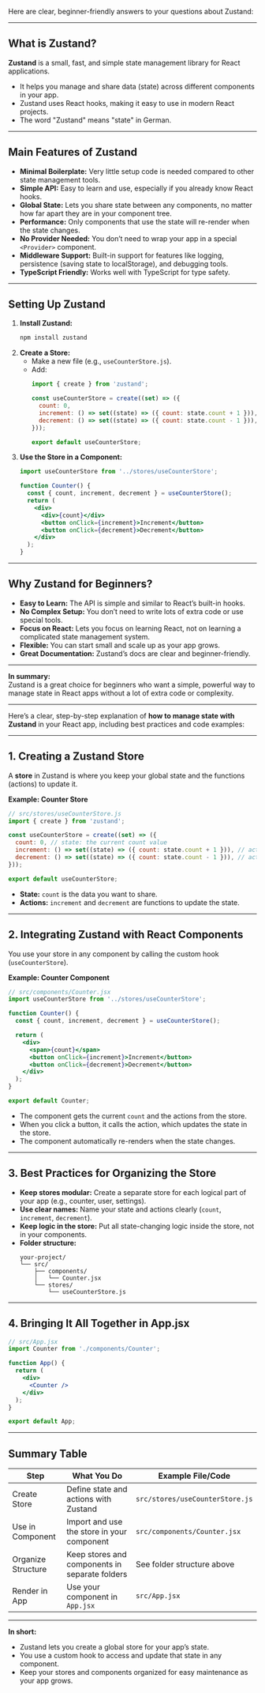 Here are clear, beginner-friendly answers to your questions about Zustand:

---

## **What is Zustand?**

**Zustand** is a small, fast, and simple state management library for React applications.  
- It helps you manage and share data (state) across different components in your app.
- Zustand uses React hooks, making it easy to use in modern React projects.
- The word "Zustand" means "state" in German.

---

## **Main Features of Zustand**

- **Minimal Boilerplate:** Very little setup code is needed compared to other state management tools.
- **Simple API:** Easy to learn and use, especially if you already know React hooks.
- **Global State:** Lets you share state between any components, no matter how far apart they are in your component tree.
- **Performance:** Only components that use the state will re-render when the state changes.
- **No Provider Needed:** You don’t need to wrap your app in a special `<Provider>` component.
- **Middleware Support:** Built-in support for features like logging, persistence (saving state to localStorage), and debugging tools.
- **TypeScript Friendly:** Works well with TypeScript for type safety.

---

## **Setting Up Zustand**

1. **Install Zustand:**
   ```bash
   npm install zustand
   ```
2. **Create a Store:**
   - Make a new file (e.g., `useCounterStore.js`).
   - Add:
     ```js
     import { create } from 'zustand';

     const useCounterStore = create((set) => ({
       count: 0,
       increment: () => set((state) => ({ count: state.count + 1 })),
       decrement: () => set((state) => ({ count: state.count - 1 })),
     }));

     export default useCounterStore;
     ```
3. **Use the Store in a Component:**
   ```jsx
   import useCounterStore from '../stores/useCounterStore';

   function Counter() {
     const { count, increment, decrement } = useCounterStore();
     return (
       <div>
         <div>{count}</div>
         <button onClick={increment}>Increment</button>
         <button onClick={decrement}>Decrement</button>
       </div>
     );
   }
   ```

---

## **Why Zustand for Beginners?**

- **Easy to Learn:** The API is simple and similar to React’s built-in hooks.
- **No Complex Setup:** You don’t need to write lots of extra code or use special tools.
- **Focus on React:** Lets you focus on learning React, not on learning a complicated state management system.
- **Flexible:** You can start small and scale up as your app grows.
- **Great Documentation:** Zustand’s docs are clear and beginner-friendly.

---

**In summary:**  
Zustand is a great choice for beginners who want a simple, powerful way to manage state in React apps without a lot of extra code or complexity.

---

Here’s a clear, step-by-step explanation of **how to manage state with Zustand** in your React app, including best practices and code examples:

---

## **1. Creating a Zustand Store**

A **store** in Zustand is where you keep your global state and the functions (actions) to update it.

**Example: Counter Store**

```js
// src/stores/useCounterStore.js
import { create } from 'zustand';

const useCounterStore = create((set) => ({
  count: 0, // state: the current count value
  increment: () => set((state) => ({ count: state.count + 1 })), // action: increase count
  decrement: () => set((state) => ({ count: state.count - 1 })), // action: decrease count
}));

export default useCounterStore;
```

- **State:** `count` is the data you want to share.
- **Actions:** `increment` and `decrement` are functions to update the state.

---

## **2. Integrating Zustand with React Components**

You use your store in any component by calling the custom hook (`useCounterStore`).

**Example: Counter Component**

```jsx
// src/components/Counter.jsx
import useCounterStore from '../stores/useCounterStore';

function Counter() {
  const { count, increment, decrement } = useCounterStore();

  return (
    <div>
      <span>{count}</span>
      <button onClick={increment}>Increment</button>
      <button onClick={decrement}>Decrement</button>
    </div>
  );
}

export default Counter;
```

- The component gets the current `count` and the actions from the store.
- When you click a button, it calls the action, which updates the state in the store.
- The component automatically re-renders when the state changes.

---

## **3. Best Practices for Organizing the Store**

- **Keep stores modular:** Create a separate store for each logical part of your app (e.g., counter, user, settings).
- **Use clear names:** Name your state and actions clearly (`count`, `increment`, `decrement`).
- **Keep logic in the store:** Put all state-changing logic inside the store, not in your components.
- **Folder structure:**  
  ```
  your-project/
  └── src/
      ├── components/
      │   └── Counter.jsx
      └── stores/
          └── useCounterStore.js
  ```

---

## **4. Bringing It All Together in App.jsx**

```jsx
// src/App.jsx
import Counter from './components/Counter';

function App() {
  return (
    <div>
      <Counter />
    </div>
  );
}

export default App;
```

---

## **Summary Table**

| Step                | What You Do                                      | Example File/Code                |
|---------------------|--------------------------------------------------|----------------------------------|
| Create Store        | Define state and actions with Zustand             | `src/stores/useCounterStore.js`  |
| Use in Component    | Import and use the store in your component        | `src/components/Counter.jsx`     |
| Organize Structure  | Keep stores and components in separate folders    | See folder structure above       |
| Render in App       | Use your component in `App.jsx`                   | `src/App.jsx`                    |

---

**In short:**  
- Zustand lets you create a global store for your app’s state.
- You use a custom hook to access and update that state in any component.
- Keep your stores and components organized for easy maintenance as your app grows.
